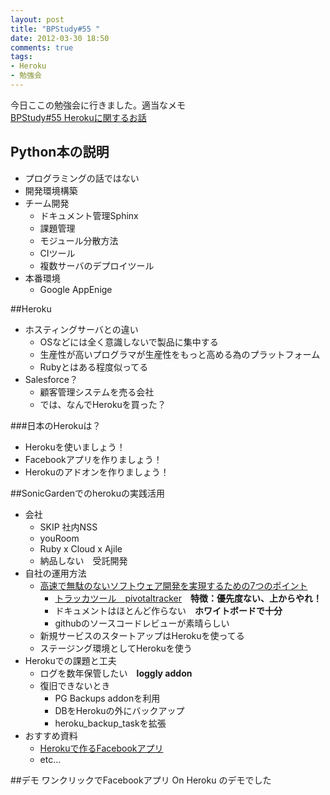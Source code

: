 ```yaml
---
layout: post
title: "BPStudy#55 "
date: 2012-03-30 18:50
comments: true
tags: 
- Heroku
- 勉強会
---
```

今日ここの勉強会に行きました。適当なメモ  
[BPStudy#55 Herokuに関するお話](http://connpass.com/event/354/)

## Python本の説明
* プログラミングの話ではない
* 開発環境構築
* チーム開発
    * ドキュメント管理Sphinx
    * 課題管理
    * モジュール分散方法
    * CIツール
    * 複数サーバのデプロイツール
* 本番環境
    * Google AppEnige

##Heroku
* ホスティングサーバとの違い
    * OSなどには全く意識しないで製品に集中する
    * 生産性が高いプログラマが生産性をもっと高める為のプラットフォーム
    * Rubyとはある程度似ってる
* Salesforce？
    * 顧客管理システムを売る会社
    * では、なんでHerokuを買った？

###日本のHerokuは？
* Herokuを使いましょう！
* Facebookアプリを作りましょう！
* Herokuのアドオンを作りましょう！

##SonicGardenでのherokuの実践活用
* 会社
    * SKIP 社内NSS
    * youRoom
    * Ruby x Cloud x Ajile
    * 納品しない　受託開発
* 自社の運用方法
    * [高速で無駄のないソフトウェア開発を実現するための7つのポイント](http://kuranuki.sonicgarden.jp/2012/03/post-70.html)
        * [トラッカツール　pivotaltracker](http://www.pivotaltracker.com/)　**特徴：優先度ない、上からやれ！**
        * ドキュメントはほとんど作らない　**ホワイトボードで十分**
        * githubのソースコードレビューが素晴らしい
    * 新規サービスのスタートアップはHerokuを使ってる
    * ステージング環境としてHerokuを使う
* Herokuでの課題と工夫
    * ログを数年保管したい　**loggly addon**
    * 復旧できないとき
        * PG Backups addonを利用
        * DBをHerokuの外にバックアップ
        * heroku_backup_taskを拡張
* おすすめ資料
    * [Herokuで作るFacebookアプリ](http://gihyo.jp/dev/serial/01/heroku)
    * etc…

##デモ
ワンクリックでFacebookアプリ On Heroku のデモでした
